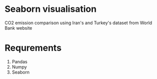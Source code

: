# Seaborn visualisation
CO2 emission comparison using Iran's and Turkey's dataset from World Bank website

# Requrements
1. Pandas
2. Numpy
3. Seaborn
